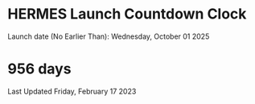 # HERMES Launch Countdown Clock

Launch date (No Earlier Than): Wednesday, October 01 2025
# 956 days

Last Updated Friday, February 17 2023